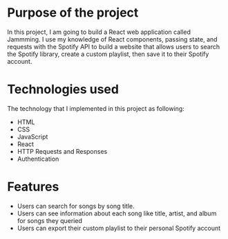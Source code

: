 # Purpose of the project 

In this project, I am going to build a React web application called Jammming. I use my knowledge of React components, passing state, and requests with the Spotify API to build a website that allows users to search the Spotify library, create a custom playlist, then save it to their Spotify account.

# Technologies used

The technology that I implemented in this project as following: 
* HTML
* CSS
* JavaScript
* React
* HTTP Requests and Responses
* Authentication

# Features
* Users can search for songs by song title.
* Users can see information about each song like title, artist, and album for songs they queried
* Users can export their custom playlist to their personal Spotify account
